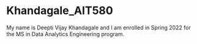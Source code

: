 # Khandagale_AIT580
My name is Deepti Vijay Khandagale and I am enrolled in Spring 2022 for the MS in Data Analytics Engineering program.
